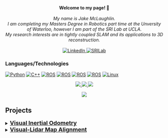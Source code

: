 <p align="center">
    <b>Welcome to my page! 👋</b><br><br>
    <i>
        My name is Jake McLaughlin.<br>
        I am completing my Masters Degree in Robotics part time at the Unversity of Waterloo, however I am part of the SRI Lab at UCLA.<br>
        My research interests are in tightly coupled SLAM and its applications to 3D reconstruction.<br>
    </i><br>
    <a href="https://www.linkedin.com/in/jakefmclaughlin">
        <img src="https://img.shields.io/badge/LinkedIn-blue?style=flat-square&logo=linkedin" alt="LinkedIn">
    </a>
    <a href="https://sri-lab.seas.ucla.edu/">
        <img src="https://img.shields.io/badge/SRILab-blue?style=flat-square&logo=SRILab" alt="SRILab">
    </a>
</p>

### Languages/Technologies
[![Python](https://img.shields.io/badge/python-black?style=for-the-badge&logo=python)](https://github.com/jakemclaughlin6)
[![C++](https://img.shields.io/badge/c++-black?style=for-the-badge&logo=cplusplus)](https://github.com/jakemclaughlin6)
[![ROS](https://img.shields.io/badge/ros-black?style=for-the-badge&logo=ros)](https://github.com/jakemclaughlin6)
[![ROS](https://img.shields.io/badge/opencv-black?style=for-the-badge&logo=opencv)](https://github.com/jakemclaughlin6)
[![ROS](https://img.shields.io/badge/pcl-black?style=for-the-badge&logo=pcl)](https://github.com/jakemclaughlin6)
[![ROS](https://img.shields.io/badge/eigen-black?style=for-the-badge&logo=eigen)](https://github.com/jakemclaughlin6)
[![Linux](https://img.shields.io/badge/linux-black?style=for-the-badge&logo=Linux)](https://github.com/jakemclaughlin6)

<p align="center">
  <a href="https://github.com/jakemclaughlin6">
    <img src="http://github-profile-summary-cards.vercel.app/api/cards/profile-details?username=jakemclaughlin6&theme=transparent" />
  </a>
  <a href="https://github.com/jakemclaughlin6">
    <img src="https://github-readme-streak-stats.herokuapp.com/?user=jakemclaughlin6&hide_border=true&card_width=338&theme=transparent" />
  </a>
  <a href="https://github.com/jakemclaughlin6">
    <img src="http://github-profile-summary-cards.vercel.app/api/cards/stats?username=jakemclaughlin6&theme=transparent" />
  </a>
</p>

<p align="center">
  <a href="https://github.com/jakemclaughlin6">
    <img src="https://komarev.com/ghpvc/?username=jakemclaughlin6&color=blue&style=flat)" />
  </a>
</p>

## Projects

<details>
<summary><b><u><font size="+1">Visual Inertial Odometry</font></u></b></summary>

This video was taken of the Visual-Inertial-Odometry I implemented, as part of [beam_slam](https://github.com/BEAMRobotics/beam_slam), from the ground up using Locus's [fuse](https://github.com/locusrobotics/fuse) repository, along with an in lab library [libbeam](https://github.com/BEAMRobotics/libbeam), where many of my contributions lie. The goal of this VIO implementation was to provide a platform for further research and enhancement (learning based feature tracking, MLPnP, semantic segmentation etc). It was also implemented with the coupling of LiDAR odometry in mind, along with coupled Visual-LiDAR place recognition for robust and accurate loop closures.

https://github.com/jakemclaughlin6/jakemclaughlin6/assets/25440002/5c63e5da-b821-4174-8d1e-e45739183d65

</details>

<details>
<summary><b><u><font size="+1">Visual-Lidar Map Alignment</font></u></b></summary>

As part of my thesis work, I have implemented an offline tool to automatically align maps generated from SLAM. This approach to alignment allows for more robust, decoupled approached to visual or lidar place recognition as there is no real-time constraint. The purpose of this work is to allow for repeated inspections of the same area, without the need to be confined to one of the few multi-session SLAM packages (namely ORB-SLAM3, RTAB-map, maplab and lt-mapper). See my repository [vl_traj_alignment](https://github.com/jakemclaughlin6/vl_traj_alignment) for implementation.

Before Alignment            |  After Alignment
:-------------------------:|:-------------------------:
![](https://github.com/jakemclaughlin6/jakemclaughlin6/assets/25440002/62acc213-0652-4563-bd99-86005a45f677)  |  ![](https://github.com/jakemclaughlin6/jakemclaughlin6/assets/25440002/15605e65-9d25-4fbe-8231-6c78022ba7fa)
![](https://github.com/jakemclaughlin6/jakemclaughlin6/assets/25440002/90e93842-c322-4f4a-9234-8d082e8ae903)  |  ![](https://github.com/jakemclaughlin6/jakemclaughlin6/assets/25440002/9c9f7094-b612-4cad-95af-7d52fcd630a6)

</details>

